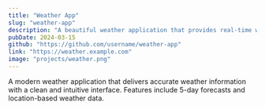 ```yaml
---
title: "Weather App"
slug: "weather-app"
description: "A beautiful weather application that provides real-time weather data, forecasts, and location-based weather information."
pubDate: 2024-03-15
github: "https://github.com/username/weather-app"
link: "https://weather.example.com"
image: "projects/weather.png"
---
```


A modern weather application that delivers accurate weather information with a clean and intuitive interface. Features include 5-day forecasts and location-based weather data.
